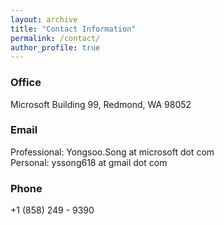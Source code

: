 ```yaml
---
layout: archive
title: "Contact Information"
permalink: /contact/
author_profile: true
---
```


### Office

Microsoft Building 99, Redmond, WA 98052

<!--
### Mailing Address

<address>
Yongsoo Song <br /> Microsoft Building 99 <br /> Redmond <br /> WA 98052, United States
</address> -->

### Email

Professional: Yongsoo.Song at microsoft dot com <br />
Personal: yssong618 at gmail dot com

### Phone

+1 (858) 249 - 9390